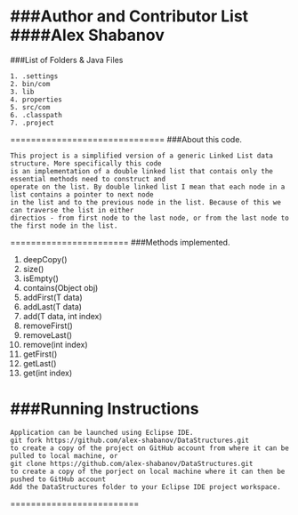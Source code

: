 ###Author and Contributor List
####Alex Shabanov
==============================
###List of Folders & Java Files
```
1. .settings
2. bin/com
3. lib
4. properties
5. src/com
6. .classpath
7. .project
```
==============================
###About this code.
```
This project is a simplified version of a generic Linked List data structure. More specifically this code
is an implementation of a double linked list that contais only the essential methods need to construct and
operate on the list. By double linked list I mean that each node in a list contains a pointer to next node
in the list and to the previous node in the list. Because of this we can traverse the list in either
directios - from first node to the last node, or from the last node to the first node in the list.
```
=======================
###Methods implemented.
1.  deepCopy()
2.  size()
3.  isEmpty()
4.  contains(Object obj)
5.  addFirst(T data)
6.  addLast(T data)
7.  add(T data, int index)
8.  removeFirst()
9.  removeLast()
10. remove(int index)
11. getFirst()
12. getLast()
13. get(int index)

###Running Instructions
=======================
```
Application can be launched using Eclipse IDE.
git fork https://github.com/alex-shabanov/DataStructures.git  
to create a copy of the project on GitHub account from where it can be pulled to local machine, or
git clone https://github.com/alex-shabanov/DataStructures.git 
to create a copy of the porject on local machine where it can then be pushed to GitHub account
Add the DataStructures folder to your Eclipse IDE project workspace.
```
=========================